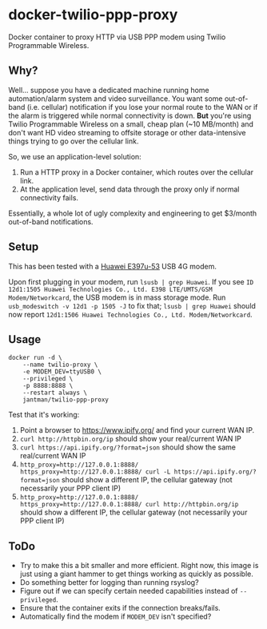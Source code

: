 # docker-twilio-ppp-proxy

Docker container to proxy HTTP via USB PPP modem using Twilio Programmable Wireless.

## Why?

Well... suppose you have a dedicated machine running home automation/alarm system and video surveillance. You want some out-of-band (i.e. cellular) notification if you lose your normal route to the WAN or if the alarm is triggered while normal connectivity is down. **But** you're using Twilio Programmable Wireless on a small, cheap plan (~10 MB/month) and don't want HD video streaming to offsite storage or other data-intensive things trying to go over the cellular link.

So, we use an application-level solution:

1. Run a HTTP proxy in a Docker container, which routes over the cellular link.
2. At the application level, send data through the proxy only if normal connectivity fails.

Essentially, a whole lot of ugly complexity and engineering to get $3/month out-of-band notifications.

## Setup

This has been tested with a [Huawei E397u-53](https://www.amazon.com/gp/product/B01M0JY15V/) USB 4G modem.

Upon first plugging in your modem, run ``lsusb | grep Huawei``. If you see ``ID 12d1:1505 Huawei Technologies Co., Ltd. E398 LTE/UMTS/GSM Modem/Networkcard``, the USB modem is in mass storage mode. Run ``usb_modeswitch -v 12d1 -p 1505 -J`` to fix that; ``lsusb | grep Huawei`` should now report ``12d1:1506 Huawei Technologies Co., Ltd. Modem/Networkcard``.

## Usage

```
docker run -d \
    --name twilio-proxy \
    -e MODEM_DEV=ttyUSB0 \
    --privileged \
    -p 8888:8888 \
    --restart always \
    jantman/twilio-ppp-proxy
```

Test that it's working:

1. Point a browser to https://www.ipify.org/ and find your current WAN IP.
2. ``curl http://httpbin.org/ip`` should show your real/current WAN IP
3. ``curl https://api.ipify.org/?format=json`` should show the same real/current WAN IP
4. ``http_proxy=http://127.0.0.1:8888/ https_proxy=http://127.0.0.1:8888/ curl -L https://api.ipify.org/?format=json`` should show a different IP, the cellular gateway (not necessarily your PPP client IP)
5. ``http_proxy=http://127.0.0.1:8888/ https_proxy=http://127.0.0.1:8888/ curl http://httpbin.org/ip`` should show a different IP, the cellular gateway (not necessarily your PPP client IP)

## ToDo

* Try to make this a bit smaller and more efficient. Right now, this image is just using a giant hammer to get things working as quickly as possible.
* Do something better for logging than running rsyslog?
* Figure out if we can specify certain needed capabilities instead of ``--privileged``.
* Ensure that the container exits if the connection breaks/fails.
* Automatically find the modem if ``MODEM_DEV`` isn't specified?
